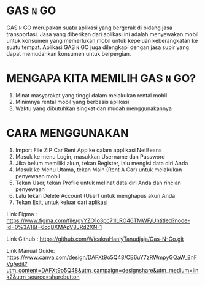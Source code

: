 # GAS `N` GO 
GAS `N` GO merupakan suatu aplikasi yang bergerak di bidang jasa transportasi. Jasa yang diberikan dari aplikasi ini adalah menyewakan mobil untuk konsumen yang memerlukan mobil untuk kepeluan keberangkatan ke suatu tempat. Aplikasi GAS `N` GO juga dilengkapi dengan jasa supir yang dapat memudahkan konsumen untuk berpergian.

# MENGAPA KITA MEMILIH GAS `N` GO?
1.	Minat masyarakat yang tinggi dalam melakukan rental mobil
2.	Minimnya rental mobil yang berbasis aplikasi
3.	Waktu yang dibutuhkan singkat dan mudah menggunakannya



# CARA MENGGUNAKAN
1.	Import File ZIP Car Rent App ke dalam applikasi NetBeans
2.	Masuk ke menu Login, masukkan Username dan Password
3.	Jika belum memiliki akun, tekan Register, lalu mengisi data diri Anda
4.	Masuk ke Menu Utama, tekan Main (Rent A Car) untuk melakukan penyewaan mobil
5.	Tekan User, tekan Profile untuk melihat data diri Anda dan rincian penyewaan 
6.	Lalu tekan Delete Account (User) untuk menghapus akun Anda
7.	Tekan Exit, untuk keluar dari aplikasi 

Link Figma : https://www.figma.com/file/gvYZO1o3pc71lLRO46TMWF/Untitled?node-id=0%3A1&t=6cqBXMApV8JRd2XN-1

Link Github : https://github.com/WicakraHanlyTanudjaja/Gas-N-Go.git

Link Manual Guide: https://www.canva.com/design/DAFXt9o5Q48/CB6uY7zRWmpyGQaW_8nFVg/edit?utm_content=DAFXt9o5Q48&utm_campaign=designshare&utm_medium=link2&utm_source=sharebutton
